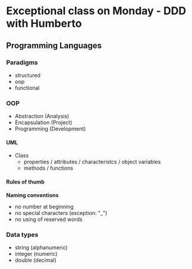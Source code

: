 # Exceptional class on Monday - DDD with Humberto
## Programming Languages
### Paradigms
- structured
- oop
- functional
### OOP
- Abstraction (Analysis)
- Encapsulation (Project)
- Programming (Development)
#### UML
- Class
  - properties / attributes / characteristcs / object variables
  - methods / functions
#### Rules of thumb
**Naming conventions**
- no number at beginning
- no special characters (exception: "_")
- no using of reserved words
### Data types
- string (alphanumeric)
- integer (numeric)
- double (decimal)
